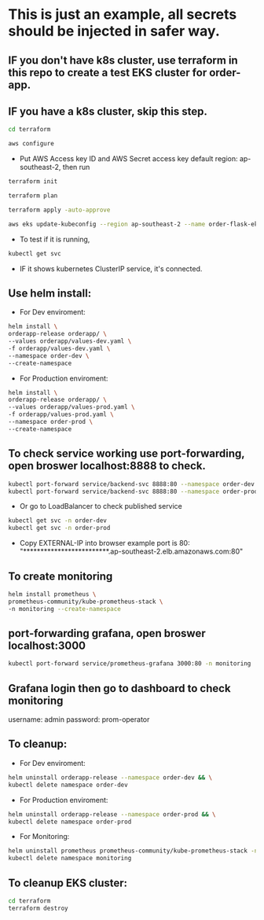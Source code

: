 # This is just an example, all secrets should be injected in safer way.

## IF you don't have k8s cluster, use terraform in this repo to create a test EKS cluster for order-app.

## IF you have a k8s cluster, skip this step.
```bash
cd terraform

aws configure
```
- Put AWS Access key ID and AWS Secret access key default region: ap-southeast-2, then run
```bash
terraform init

terraform plan

terraform apply -auto-approve

aws eks update-kubeconfig --region ap-southeast-2 --name order-flask-eks
```
- To test if it is running, 
```bash
kubectl get svc
```        
- IF it shows kubernetes ClusterIP service, it's connected.

## Use helm install:

- For Dev enviroment:
```bash       
helm install \
orderapp-release orderapp/ \
--values orderapp/values-dev.yaml \
-f orderapp/values-dev.yaml \
--namespace order-dev \
--create-namespace
```
- For Production enviroment:
```bash
helm install \
orderapp-release orderapp/ \
--values orderapp/values-prod.yaml \
-f orderapp/values-prod.yaml \
--namespace order-prod \
--create-namespace
```

## To check service working use port-forwarding, open broswer localhost:8888 to check.
```bash
kubectl port-forward service/backend-svc 8888:80 --namespace order-dev
kubectl port-forward service/backend-svc 8888:80 --namespace order-prod
```
- Or go to LoadBalancer to check published service
```bash
kubectl get svc -n order-dev
kubectl get svc -n order-prod
```
- Copy EXTERNAL-IP into browser example port is 80:
"*************************.ap-southeast-2.elb.amazonaws.com:80"

## To create monitoring
```bash
helm install prometheus \
prometheus-community/kube-prometheus-stack \
-n monitoring --create-namespace
```
## port-forwarding grafana, open broswer localhost:3000
```bash
kubectl port-forward service/prometheus-grafana 3000:80 -n monitoring
```
## Grafana login then go to dashboard to check monitoring
username: admin
password: prom-operator

## To cleanup:
- For Dev enviroment:
```bash
helm uninstall orderapp-release --namespace order-dev && \
kubectl delete namespace order-dev
```
- For Production enviroment:
```bash        
helm uninstall orderapp-release --namespace order-prod && \
kubectl delete namespace order-prod
```
- For Monitoring:
```bash        
helm uninstall prometheus prometheus-community/kube-prometheus-stack -n monitoring && \
kubectl delete namespace monitoring
```
## To cleanup EKS cluster:
```bash 
cd terraform
terraform destroy
```